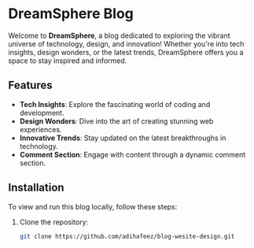 # DreamSphere Blog

Welcome to **DreamSphere**, a blog dedicated to exploring the vibrant universe of technology, design, and innovation! Whether you're into tech insights, design wonders, or the latest trends, DreamSphere offers you a space to stay inspired and informed.

## Features

- **Tech Insights**: Explore the fascinating world of coding and development.
- **Design Wonders**: Dive into the art of creating stunning web experiences.
- **Innovative Trends**: Stay updated on the latest breakthroughs in technology.
- **Comment Section**: Engage with content through a dynamic comment section.

## Installation

To view and run this blog locally, follow these steps:

1. Clone the repository:
   ```bash
   git clone https://github.com/adihafeez/blog-wesite-design.git
